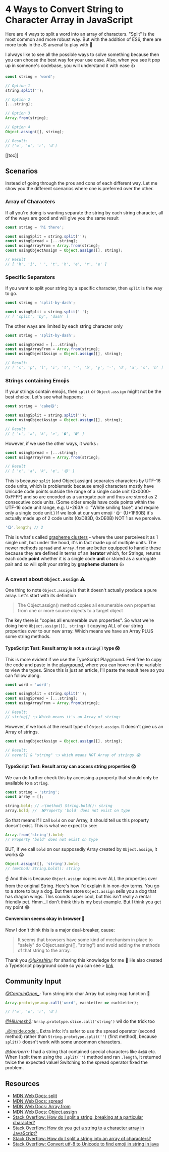 # 4 Ways to Convert String to Character Array in JavaScript

Here are 4 ways to split a word into an array of characters. "Split" is the most common and more robust way. But with the addition of ES6, there are more tools in the JS arsenal to play with 🧰

I always like to see all the possible ways to solve something because then you can choose the best way for your use case. Also, when you see it pop up in someone's codebase, you will understand it with ease 👍‬

```javascript
const string = 'word';

// Option 1
string.split('');

// Option 2
[...string];

// Option 3
Array.from(string);

// Option 4
Object.assign([], string);

// Result:
// ['w', 'o', 'r', 'd']
```

[[toc]]

## Scenarios

Instead of going through the pros and cons of each different way. Let me show you the different scenarios where one is preferred over the other.

### Array of Characters

If all you're doing is wanting separate the string by each string character, all of the ways are good and will give you the same result

```javascript
const string = 'hi there';

const usingSplit = string.split('');
const usingSpread = [...string];
const usingArrayFrom = Array.from(string);
const usingObjectAssign = Object.assign([], string);

// Result
// [ 'h', 'i', ' ', 't', 'h', 'e', 'r', 'e' ]
```

### Specific Separators

If you want to split your string by a specific character, then `split` is the way to go.

```javascript
const string = 'split-by-dash';

const usingSplit = string.split('-');
// [ 'split', 'by', 'dash' ]
```

The other ways are limited by each string character only

```javascript
const string = 'split-by-dash';

const usingSpread = [...string];
const usingArrayFrom = Array.from(string);
const usingObjectAssign = Object.assign([], string);

// Result:
// [ 's', 'p', 'l', 'i', 't', '-', 'b', 'y', '-', 'd', 'a', 's', 'h' ]
```

### Strings containing Emojis

If your strings contain emojis, then `split` or `Object.assign` might not be the best choice. Let's see what happens:

```javascript
const string = 'cake😋';

const usingSplit = string.split('');
const usingObjectAssign = Object.assign([], string);

// Result
// [ 'c', 'a', 'k', 'e', '�', '�' ]
```

However, if we use the other ways, it works :

```javascript
const usingSpread = [...string];
const usingArrayFrom = Array.from(string);

// Result
// [ 'c', 'a', 'k', 'e', '😋' ]
```

This is because `split` (and Object.assign) separates characters by UTF-16 code units, which is problematic because emoji characters mostly have Unicode code points outside the range of a single code unit (0x0000-0xFFFF) and so are encoded as a surrogate pair and thus are stored as 2 consecutive code units. (Some older emojis have code points within the UTF-16 code unit range, e.g. U+263A &#x263a; "White smiling face", and require only a single code unit.) If we look at our yum emoji `'😋'` (U+1F60B) it's actually made up of 2 code units (0xD83D, 0xDE0B) NOT 1 as we perceive.

```javascript
'😋'.length; // 2
```

This is what's called [grapheme clusters](https://unicode.org/reports/tr29/#Grapheme_Cluster_Boundaries) - where the user perceives it as 1 single unit, but under the hood, it's in fact made up of multiple units. The newer methods `spread` and `Array.from` are better equipped to handle these because they are defined in terms of an **iterator** which, for Strings, returns each code **point** whether it is a single code **unit** or stored as a surrogate pair and so will split your string by **grapheme clusters** 👍

### A caveat about `Object.assign` ⚠️

One thing to note `Object.assign` is that it doesn't actually produce a pure array. Let's start with its definition

> The Object.assign() method copies all enumerable own properties from one or more source objects to a target object

The key there is "copies all enumerable own properties". So what we're doing here `Object.assign([], string)` it copying ALL of our string properties over to our new array. Which means we have an Array PLUS some string methods.

#### TypeScript Test: Result array is not a `string[]` type 😱

This is more evident if we use the TypeScript Playground. Feel free to copy the code and paste in the [playground](https://www.typescriptlang.org/play), where you can hover on the variable to view the types. Since this is just an article, I'll paste the result here so you can follow along.

```typescript
const word = 'word';

const usingSplit = string.split('');
const usingSpread = [...string];
const usingArrayFrom = Array.from(string);

// Result:
// string[] 👈 Which means it's an Array of strings
```

However, if we look at the result type of `Object.assign`. It doesn't give us an Array of strings.

```javascript
const usingObjectAssign = Object.assign([], string);

// Result:
// never[] & "string" 👈 which means NOT Array of strings 😱
```

#### TypeScript Test: Result array can access string properties 😱

We can do further check this by accessing a property that should only be available to a `String`.

```javascript
const string = 'string';
const array = [];

string.bold; // ✅(method) String.bold(): string
array.bold; //  ❌Property 'bold' does not exist on type
```

So that means if I call `bold` on our Array, it should tell us this property doesn't exist. This is what we expect to see:

```javascript
Array.from('string').bold;
// Property 'bold' does not exist on type
```

BUT, if we call `bold` on our supposedly Array created by `Object.assign`, it works 😱

```javascript
Object.assign([], 'string').bold;
// (method) String.bold(): string
```

☝️ And this is because `Object.assign` copies over ALL the properties over from the original String. Here's how I'd explain it in non-dev terms. You go to a store to buy a dog. But then store `Object.assign` sells you a dog that has dragon wings. This sounds super cool, but this isn't really a rental friendly pet. Hmm...I don't think this is my best example. But I think you get my point 😂

#### Conversion seems okay in browser 🙂

Now I don't think this is a major deal-breaker, cause:

> It seems that browsers have some kind of mechanism in place to "safely" do Object.assign([], "string") and avoid adding the methods of that string to the array.

Thank you _[@lukeshiru](https://twitter.com/lukeshiru/status/1238949460652093440?s=21):_ for sharing this knowledge for me 👏 He also created a TypeScript playground code so you can see > [link](https://twitter.com/lukeshiru/status/1238916421171568642?s=21)

## Community Input

<!-- prettier-ignore -->
_[@CaptainOrion_](https://twitter.com/captainorion_/status/1238979904567271425?s=21):_ Turn string into char Array but using map function 🤣

```javascript
Array.prototype.map.call('word', eachLetter => eachLetter);

// ['w', 'o', 'r', 'd']
```

_[@HiUmesh2](https://twitter.com/hiumesh2/status/1239037902543355904?s=21):_ `Array.prototype.slice.call('string')` wil do the trick too

_@inside.code:_ Extra info: it's safer to use the spread operator (second method) rather than `String.prototype.split('')` (first method), because `split()` doesn't work with some uncommon characters.

_@faerberrr:_ I had a string that contained special characters like `åæāă` etc. When I split them using the `.split('')` method and ran `.length`, it returned twice the expected value! Switching to the spread operator fixed the problem.

## Resources

- [MDN Web Docs: split](https://developer.mozilla.org/en-US/docs/Web/JavaScript/Reference/Global_Objects/String/split)
- [MDN Web Docs: spread](https://developer.mozilla.org/en-US/docs/Web/JavaScript/Reference/Operators/Spread_syntax)
- [MDN Web Docs: Array.from](https://developer.mozilla.org/en-US/docs/Web/JavaScript/Reference/Global_Objects/Array/from)
- [MDN Web Docs: Object.assign](https://developer.mozilla.org/en-US/docs/Web/JavaScript/Reference/Global_Objects/Object/assign)
- [Stack Overflow: How do I split a string, breaking at a particular character?](https://stackoverflow.com/questions/96428/how-do-i-split-a-string-breaking-at-a-particular-character)
- [Stack Overflow: How do you get a string to a character array in JavaScript?](https://stackoverflow.com/questions/4547609/how-do-you-get-a-string-to-a-character-array-in-javascript)
- [Stack Overflow: How do I split a string into an array of characters?](https://stackoverflow.com/questions/6484670/how-do-i-split-a-string-into-an-array-of-characters/45238376)
- [Stack Overflow: Convert utf-8 to Unicode to find emoji in string in java](https://stackoverflow.com/questions/47731148/convert-utf-8-to-unicode-to-find-emoji-in-string-in-java?noredirect=1)
